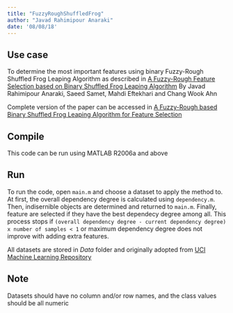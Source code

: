 ```yaml
---
title: "FuzzyRoughShuffledFrog"
author: "Javad Rahimipour Anaraki"
date: '08/08/18'
---
```


## Use case
To determine the most important features using binary Fuzzy-Rough Shuffled Frog Leaping Algorithm as described in [A Fuzzy-Rough Feature Selection based on Binary Shuffled Frog Leaping Algorithm](https://waset.org/conference/2018/09/vancouver/ICFIE) By Javad Rahimipour Anaraki, Saeed Samet, Mahdi Eftekhari and Chang Wook Ahn

Complete version of the paper can be accessed in [A Fuzzy-Rough based Binary Shuffled Frog Leaping Algorithm for Feature Selection](https://arxiv.org/abs/1808.00068)

## Compile
This code can be run using MATLAB R2006a and above

## Run
To run the code, open `main.m` and choose a dataset to apply the method to. At first, the overall dependency degree is calculated using `dependency.m`. Then, indisernible objects are determined and returned to `main.m`. Finally, feature are selected if they have the best dependecy degree among all. This process stops if `(overall dependency degree - current dependency degree) x number of samples < 1` or maximum dependency degree does not improve with adding extra features.

All datasets are stored in *Data* folder and originally adopted from [UCI Machine Learning Repository](https://archive.ics.uci.edu/ml/index.php)

## Note
Datasets should have no column and/or row names, and the class values should be all numeric
